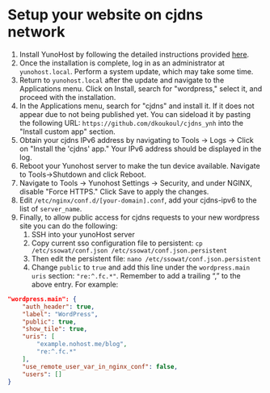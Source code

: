 # Setup your website on cjdns network

1. Install YunoHost by following the detailed instructions provided [here](link-to-instructions).
2. Once the installation is complete, log in as an administrator at `yunohost.local`. Perform a system update, which may take some time.
3. Return to `yunohost.local` after the update and navigate to the Applications menu. Click on Install, search for "wordpress," select it, and proceed with the installation.
4. In the Applications menu, search for "cjdns" and install it. If it does not appear due to not being published yet. You can sideload it by pasting the following URL: `https://github.com/dkoukoul/cjdns_ynh` into the "Install custom app" section.
5. Obtain your cjdns IPv6 address by navigating to Tools -> Logs -> Click on "Install the 'cjdns' app." Your IPv6 address should be displayed in the log.
6. Reboot your Yunohost server to make the tun device available. Navigate to Tools->Shutdown and click Reboot.
7. Navigate to Tools -> Yunohost Settings -> Security, and under NGINX, disable "Force HTTPS." Click Save to apply the changes.
8. Edit `/etc/nginx/conf.d/[your-domain].conf`, add your cjdns-ipv6 to the list of `server_name`. 
9. Finally, to allow public access for cjdns requests to your new wordpress site you can do the following:
   1.  SSH into your yunoHost server
   2.  Copy current sso configuration file to persistent: `cp /etc/ssowat/conf.json /etc/ssowat/conf.json.persistent`
   3.  Then edit the persistent file: `nano /etc/ssowat/conf.json.persistent`
   4.  Change `public` to `true` and add this line under the `wordpress.main uris` section: `"re:^.fc.*"`. Remember to add a trailing “,” to the above entry. For example:

```json
"wordpress.main": {
    "auth_header": true,
    "label": "WordPress",
    "public": true,
    "show_tile": true,
    "uris": [
        "example.nohost.me/blog",
        "re:^.fc.*"
    ],
    "use_remote_user_var_in_nginx_conf": false,
    "users": []
}
``````
